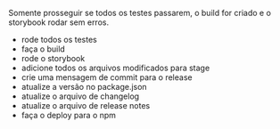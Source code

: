 Somente prosseguir se todos os testes passarem, o build for criado e o storybook rodar sem erros.

- rode todos os testes
- faça o build
- rode o storybook
- adicione todos os arquivos modificados para stage
- crie uma mensagem de commit para o release
- atualize a versão no package.json
- atualize o arquivo de changelog
- atualize o arquivo de release notes
- faça o deploy para o npm
